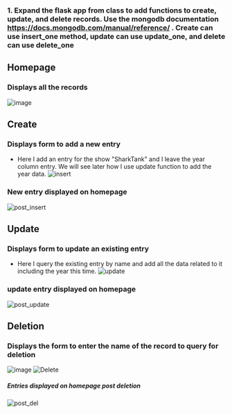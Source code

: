 ### 1. Expand the flask app from class to add functions to create, update, and delete records. Use the mongodb documentation https://docs.mongodb.com/manual/reference/ . Create can use insert_one method, update can use update_one, and delete can use delete_one

## Homepage 
### Displays all the records
![image](https://user-images.githubusercontent.com/90784468/156877562-fc4a9e63-3c55-4660-a872-f6124c5796c6.png)

## Create 
### Displays form to add a new entry
* Here I add an entry for the show "SharkTank" and I leave the year column entry. We will see later how I use update function to add the year data.
![insert](https://user-images.githubusercontent.com/90784468/156877581-3bf99c32-20ea-49ca-8331-62e407d4306f.PNG)
### New entry displayed on homepage
![post_insert](https://user-images.githubusercontent.com/90784468/156877592-b0448e4d-9726-4229-aea2-66bbc0cc6535.PNG)

## Update
### Displays form to update an existing entry
* Here I query the existing entry by name and add all the data related to it including the year this time.
![update](https://user-images.githubusercontent.com/90784468/156877447-c059a92d-375d-49b9-a177-ed8190000d96.PNG)
### update entry displayed on homepage
![post_update](https://user-images.githubusercontent.com/90784468/156877454-642ad86d-c71d-4247-b304-f94e50cac751.PNG)

## Deletion
### Displays the form to enter the name of the record to query for deletion
![image](https://user-images.githubusercontent.com/90784468/156877498-674abf07-65f4-4eb4-ac6e-091df1ba6db5.png)
![Delete](https://user-images.githubusercontent.com/90784468/156877510-09c31356-fe75-43e2-a436-1da5b66d9d6a.PNG)
##### Entries displayed on homepage post deletion
![post_del](https://user-images.githubusercontent.com/90784468/156877524-505bba82-13f0-49cb-a644-48e4a8e4db62.PNG)
